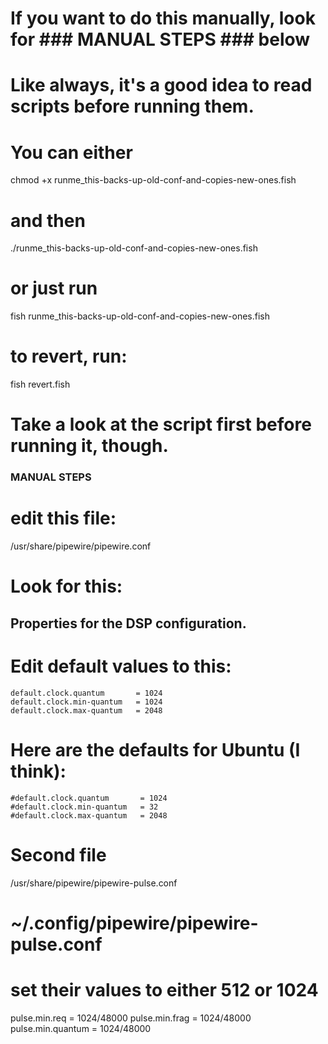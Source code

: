 # If you want to do this manually, look for ### MANUAL STEPS ### below #

# Like always, it's a good idea to read scripts before running them.

# You can either
chmod +x runme_this-backs-up-old-conf-and-copies-new-ones.fish
# and then 
./runme_this-backs-up-old-conf-and-copies-new-ones.fish

# or just run
fish runme_this-backs-up-old-conf-and-copies-new-ones.fish

# to revert, run:
fish revert.fish

# Take a look at the script first before running it, though.

### MANUAL STEPS ###

# edit this file:
/usr/share/pipewire/pipewire.conf

# Look for this:
## Properties for the DSP configuration.                    

# Edit default values to this:
    default.clock.quantum       = 1024
    default.clock.min-quantum   = 1024
    default.clock.max-quantum   = 2048


# Here are the defaults for Ubuntu (I think):
    #default.clock.quantum       = 1024
    #default.clock.min-quantum   = 32
    #default.clock.max-quantum   = 2048


# Second file
/usr/share/pipewire/pipewire-pulse.conf
# ~/.config/pipewire/pipewire-pulse.conf

# set their values to either 512 or 1024
pulse.min.req = 1024/48000
pulse.min.frag = 1024/48000
pulse.min.quantum = 1024/48000 

